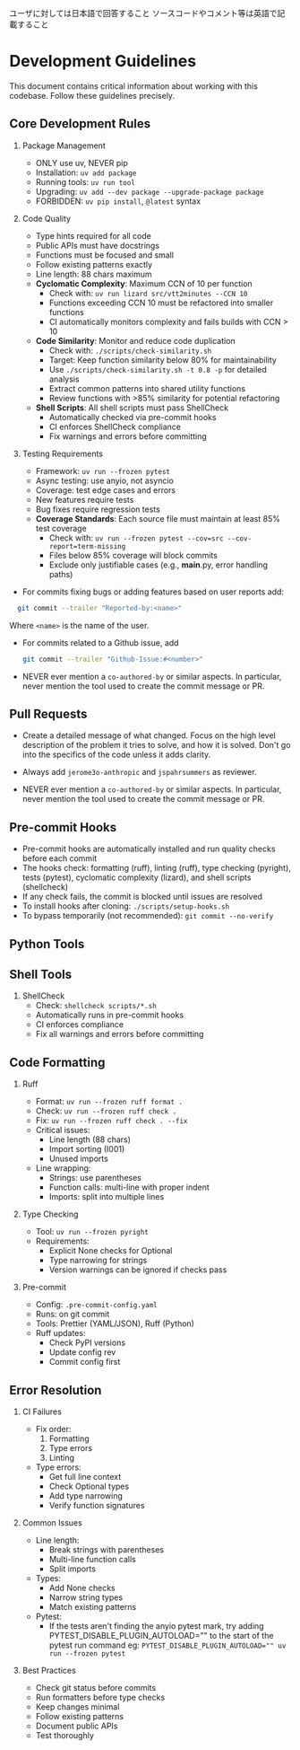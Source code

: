 ユーザに対しては日本語で回答すること
ソースコードやコメント等は英語で記載すること

# Development Guidelines

This document contains critical information about working with this codebase. Follow these guidelines precisely.

## Core Development Rules

1. Package Management
   - ONLY use uv, NEVER pip
   - Installation: `uv add package`
   - Running tools: `uv run tool`
   - Upgrading: `uv add --dev package --upgrade-package package`
   - FORBIDDEN: `uv pip install`, `@latest` syntax

2. Code Quality
   - Type hints required for all code
   - Public APIs must have docstrings
   - Functions must be focused and small
   - Follow existing patterns exactly
   - Line length: 88 chars maximum
   - **Cyclomatic Complexity**: Maximum CCN of 10 per function
     - Check with: `uv run lizard src/vtt2minutes --CCN 10`
     - Functions exceeding CCN 10 must be refactored into smaller functions
     - CI automatically monitors complexity and fails builds with CCN > 10
   - **Code Similarity**: Monitor and reduce code duplication
     - Check with: `./scripts/check-similarity.sh`
     - Target: Keep function similarity below 80% for maintainability
     - Use `./scripts/check-similarity.sh -t 0.8 -p` for detailed analysis
     - Extract common patterns into shared utility functions
     - Review functions with >85% similarity for potential refactoring
   - **Shell Scripts**: All shell scripts must pass ShellCheck
     - Automatically checked via pre-commit hooks
     - CI enforces ShellCheck compliance
     - Fix warnings and errors before committing

3. Testing Requirements
   - Framework: `uv run --frozen pytest`
   - Async testing: use anyio, not asyncio
   - Coverage: test edge cases and errors
   - New features require tests
   - Bug fixes require regression tests
   - **Coverage Standards**: Each source file must maintain at least 85% test coverage
     - Check with: `uv run --frozen pytest --cov=src --cov-report=term-missing`
     - Files below 85% coverage will block commits
     - Exclude only justifiable cases (e.g., **main**.py, error handling paths)

- For commits fixing bugs or adding features based on user reports add:

```bash
  git commit --trailer "Reported-by:<name>"
```

Where `<name>` is the name of the user.

- For commits related to a Github issue, add
  ```bash
  git commit --trailer "Github-Issue:#<number>"
  ```
- NEVER ever mention a `co-authored-by` or similar aspects. In particular, never
  mention the tool used to create the commit message or PR.

## Pull Requests

- Create a detailed message of what changed. Focus on the high level description of
  the problem it tries to solve, and how it is solved. Don't go into the specifics of the
  code unless it adds clarity.

- Always add `jerome3o-anthropic` and `jspahrsummers` as reviewer.

- NEVER ever mention a `co-authored-by` or similar aspects. In particular, never
  mention the tool used to create the commit message or PR.

## Pre-commit Hooks

- Pre-commit hooks are automatically installed and run quality checks before each commit
- The hooks check: formatting (ruff), linting (ruff), type checking (pyright), tests (pytest), cyclomatic complexity (lizard), and shell scripts (shellcheck)
- If any check fails, the commit is blocked until issues are resolved
- To install hooks after cloning: `./scripts/setup-hooks.sh`
- To bypass temporarily (not recommended): `git commit --no-verify`

## Python Tools

## Shell Tools

1. ShellCheck
   - Check: `shellcheck scripts/*.sh`
   - Automatically runs in pre-commit hooks
   - CI enforces compliance
   - Fix all warnings and errors before committing

## Code Formatting

1. Ruff
   - Format: `uv run --frozen ruff format .`
   - Check: `uv run --frozen ruff check .`
   - Fix: `uv run --frozen ruff check . --fix`
   - Critical issues:
     - Line length (88 chars)
     - Import sorting (I001)
     - Unused imports
   - Line wrapping:
     - Strings: use parentheses
     - Function calls: multi-line with proper indent
     - Imports: split into multiple lines

2. Type Checking
   - Tool: `uv run --frozen pyright`
   - Requirements:
     - Explicit None checks for Optional
     - Type narrowing for strings
     - Version warnings can be ignored if checks pass

3. Pre-commit
   - Config: `.pre-commit-config.yaml`
   - Runs: on git commit
   - Tools: Prettier (YAML/JSON), Ruff (Python)
   - Ruff updates:
     - Check PyPI versions
     - Update config rev
     - Commit config first

## Error Resolution

1. CI Failures
   - Fix order:
     1. Formatting
     2. Type errors
     3. Linting
   - Type errors:
     - Get full line context
     - Check Optional types
     - Add type narrowing
     - Verify function signatures

2. Common Issues
   - Line length:
     - Break strings with parentheses
     - Multi-line function calls
     - Split imports
   - Types:
     - Add None checks
     - Narrow string types
     - Match existing patterns
   - Pytest:
     - If the tests aren't finding the anyio pytest mark, try adding PYTEST_DISABLE_PLUGIN_AUTOLOAD=""
       to the start of the pytest run command eg:
       `PYTEST_DISABLE_PLUGIN_AUTOLOAD="" uv run --frozen pytest`

3. Best Practices
   - Check git status before commits
   - Run formatters before type checks
   - Keep changes minimal
   - Follow existing patterns
   - Document public APIs
   - Test thoroughly
